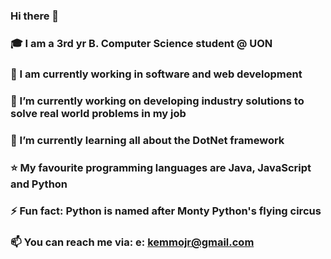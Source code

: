 ### Hi there 👋
### 🎓 I am a 3rd yr B. Computer Science student @ UON
### 💼 I am currently working in software and web development
### 🔭 I’m currently working on developing industry solutions to solve real world problems in my job
### 🌱 I’m currently learning all about the DotNet framework
### ⭐ My favourite programming languages are Java, JavaScript and Python
### ⚡ Fun fact: Python is named after Monty Python's flying circus
### 📫 You can reach me via: e: kemmojr@gmail.com

<!--
**kemmojr/kemmojr** is a ✨ _special_ ✨ repository because its `README.md` (this file) appears on your GitHub profile.

Here are some ideas to get you started:

- 🔭 I’m currently working on ...
- 🌱 I’m currently learning ...
- 👯 I’m looking to collaborate on ...
- 🤔 I’m looking for help with ...
- 💬 Ask me about ...
- 📫 How to reach me: ...
- 😄 Pronouns: ...
- ⚡ Fun fact: ...
-->
